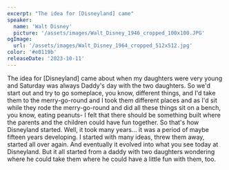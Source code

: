```yaml
---
excerpt: "The idea for [Disneyland] came"
speaker:
  name: 'Walt Disney'
  picture: '/assets/images/Walt_Disney_1946_cropped_100x100.JPG'
ogImage:
  url: '/assets/images/Walt_Disney_1964_cropped_512x512.jpg'
color: '#e0119b'
releaseDate: '2023-10-11'
---
```

The idea for [Disneyland] came about when my daughters were very young and Saturday was always Daddy's day with the two daughters. So we'd start out and try to go someplace, you know, different things, and I'd take them to the merry-go-round and I took them different places and as I'd sit while they rode the merry-go-round and did all these things sit on a bench, you know, eating peanuts- I felt that there should be something built where the parents and the children could have fun together. So that's how Disneyland started. Well, it took many years... it was a period of maybe fifteen years developing. I started with many ideas, threw them away, started all over again. And eventually it evolved into what you see today at Disneyland. But it all started from a daddy with two daughters wondering where he could take them where he could have a little fun with them, too.
